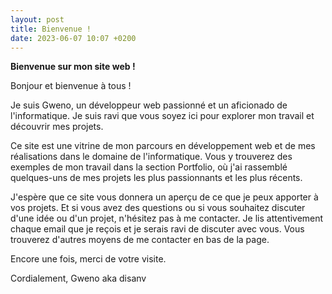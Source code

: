```yaml
---
layout: post
title: Bienvenue !
date: 2023-06-07 10:07 +0200
---
```


**Bienvenue sur mon site web !**

Bonjour et bienvenue à tous !

Je suis Gweno, un développeur web passionné et un aficionado de l'informatique. Je suis ravi que vous soyez ici pour explorer mon travail et découvrir mes projets.

Ce site est une vitrine de mon parcours en développement web et de mes réalisations dans le domaine de l'informatique. Vous y trouverez des exemples de mon travail dans la section Portfolio, où j'ai rassemblé quelques-uns de mes projets les plus passionnants et les plus récents.

J'espère que ce site vous donnera un aperçu de ce que je peux apporter à vos projets. Et si vous avez des questions ou si vous souhaitez discuter d'une idée ou d'un projet, n'hésitez pas à me contacter. Je lis attentivement chaque email que je reçois et je serais ravi de discuter avec vous. Vous trouverez d'autres moyens de me contacter en bas de la page.

Encore une fois, merci de votre visite.

Cordialement,
Gweno aka disanv